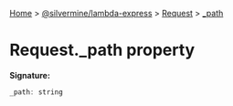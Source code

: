 [Home](./index) &gt; [@silvermine/lambda-express](./lambda-express.md) &gt; [Request](./lambda-express.request.md) &gt; [\_path](./lambda-express.request._path.md)

# Request.\_path property


**Signature:**
```javascript
_path: string
```
